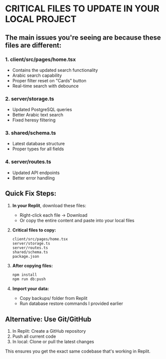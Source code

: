 # CRITICAL FILES TO UPDATE IN YOUR LOCAL PROJECT

## The main issues you're seeing are because these files are different:

### 1. client/src/pages/home.tsx
- Contains the updated search functionality
- Arabic search capability
- Proper filter reset on "Cards" button
- Real-time search with debounce

### 2. server/storage.ts  
- Updated PostgreSQL queries
- Better Arabic text search
- Fixed heresy filtering

### 3. shared/schema.ts
- Latest database structure
- Proper types for all fields

### 4. server/routes.ts
- Updated API endpoints
- Better error handling

## Quick Fix Steps:

1. **In your Replit**, download these files:
   - Right-click each file → Download
   - Or copy the entire content and paste into your local files

2. **Critical files to copy:**
   ```
   client/src/pages/home.tsx
   server/storage.ts
   server/routes.ts
   shared/schema.ts
   package.json
   ```

3. **After copying files:**
   ```bash
   npm install
   npm run db:push
   ```

4. **Import your data:**
   - Copy backups/ folder from Replit
   - Run database restore commands I provided earlier

## Alternative: Use Git/GitHub

1. In Replit: Create a GitHub repository
2. Push all current code
3. In local: Clone or pull the latest changes

This ensures you get the exact same codebase that's working in Replit.
